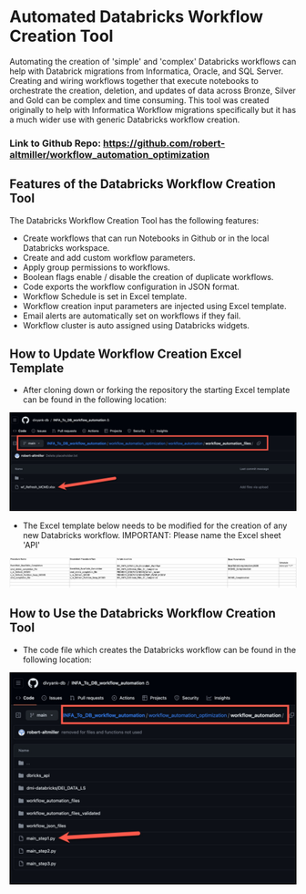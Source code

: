 # Automated Databricks Workflow Creation Tool

Automating the creation of 'simple' and 'complex' Databricks workflows can help with Databrick migrations from Informatica, Oracle, and SQL Server.  Creating and wiring workflows together that execute notebooks to orchestrate the creation, deletion, and updates of data across Bronze, Silver and Gold can be complex and time consuming.  This tool was created originally to help with Informatica Workflow migrations specifically but it has a much wider use with generic Databricks workflow creation.

### Link to Github Repo: https://github.com/robert-altmiller/workflow_automation_optimization

## Features of the Databricks Workflow Creation Tool

The Databricks Workflow Creation Tool has the following features:
- Create workflows that can run Notebooks in Github or in the local Databricks workspace.
- Create and add custom workflow parameters.
- Apply group permissions to workflows.
- Boolean flags enable / disable the creation of duplicate workflows.
- Code exports the workflow configuration in JSON format.
- Workflow Schedule is set in Excel template.
- Workflow creation input parameters are injected using Excel template.
- Email alerts are automatically set on workflows if they fail.
- Workflow cluster is auto assigned using Databricks widgets.

## How to Update Workflow Creation Excel Template

- After cloning down or forking the repository the starting Excel template can be found in the following location:

![excel_template_location.jpg](/readme_images/excel_template_location.jpg)

- The Excel template below needs to be modified for the creation of any new Databricks workflow.  IMPORTANT: Please name the Excel sheet 'API'

![excel_template_modify1.jpg](/readme_images/excel_template_modify1.jpg)

## How to Use the Databricks Workflow Creation Tool

- The code file which creates the Databricks workflow can be found in the following location:

![excel_templatemain_program_location.jpg](/readme_images/main_program.jpg)